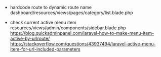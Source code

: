 - hardcode route to dynamic route name
dashboard/resources/views/pages/category/list.blade.php

- check current active menu item
resources/views/admin/components/sidebar.blade.php
https://blog.quickadminpanel.com/laravel-how-to-make-menu-item-active-by-urlroute/
https://stackoverflow.com/questions/43937494/laravel-active-menu-item-for-url-included-parameters
